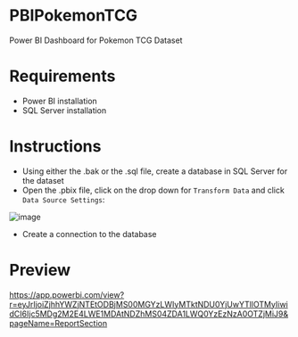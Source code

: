 # PBIPokemonTCG

Power BI Dashboard for Pokemon TCG Dataset

# Requirements

- Power BI installation
- SQL Server installation

# Instructions
- Using either the .bak or the .sql file, create a database in SQL Server for the dataset
- Open the .pbix file, click on the drop down for `Transform Data` and click `Data Source Settings`:

![image](https://github.com/akoba101/PBIPokemonTCG/assets/131304176/a0ce044f-d7d5-420f-8589-208a9ab89b32)

- Create a connection to the database

# Preview

https://app.powerbi.com/view?r=eyJrIjoiZjhhYWZjNTEtODBjMS00MGYzLWIyMTktNDU0YjUwYTllOTMyIiwidCI6Ijc5MDg2M2E4LWE1MDAtNDZhMS04ZDA1LWQ0YzEzNzA0OTZjMiJ9&pageName=ReportSection
